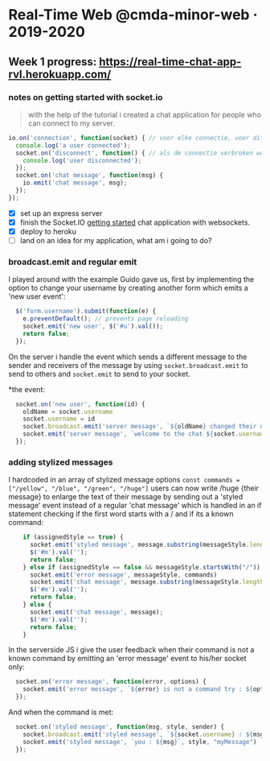# Real-Time Web @cmda-minor-web · 2019-2020

[rubric]: https://docs.google.com/spreadsheets/d/e/2PACX-1vSd1I4ma8R5mtVMyrbp6PA2qEInWiOialK9Fr2orD3afUBqOyvTg_JaQZ6-P4YGURI-eA7PoHT8TRge/pubhtml

## Week 1 progress: https://real-time-chat-app-rvl.herokuapp.com/

### notes on getting started with socket.io

> with the help of the tutorial i created a chat application for people who can connect to my server.

```javascript
io.on('connection', function(socket) { // voor elke connectie, voer dit uit:
  console.log('a user connected');
  socket.on('disconnect', function() { // als de connectie verbroken wordt, voer dit uit
    console.log('user disconnected');
  });
  socket.on('chat message', function(msg) {
    io.emit('chat message', msg);
  });
});
```

- [x] set up an express server
- [x] finish the Socket.IO [getting started](https://socket.io/get-started/chat/) chat application with websockets.
- [x] deploy to heroku
- [ ] land on an idea for my application, what am i going to do?

### broadcast.emit and regular emit

I played around with the example Guido gave us, first by implementing the option to change your username by creating another form which emits a 'new user event':

```javascript
  $('form.username').submit(function(e) {
    e.preventDefault(); // prevents page reloading
    socket.emit('new user', $('#u').val());
    return false;
  });
```

On the server i handle the event which sends a different message to the sender and receivers of the message by using `socket.broadcast.emit` to send to others and `socket.emit` to send to your socket.

*the event:

```javascript
  socket.on('new user', function(id) {
    oldName = socket.username
    socket.username = id
    socket.broadcast.emit('server message', `${oldName} changed their name to ${socket.username}!`)
    socket.emit('server message', `welcome to the chat ${socket.username}!`)
  });
```

### adding stylized messages

I hardcoded in an array of stylized message options `const commands = ["/yellow", "/blue", "/green", "/huge"]`
users can now write /huge {their message} to enlarge the text of their message by sending out a 'styled message' event instead of a regular 'chat message' which is handled in an if statement checking if the first word starts with a / and if its a known command:

```javascript
    if (assignedStyle == true) {
      socket.emit('styled message', message.substring(messageStyle.length), messageStyle.substring(1));
      $('#m').val('');
      return false;
    } else if (assignedStyle == false && messageStyle.startsWith("/")) {
      socket.emit('error message', messageStyle, commands)
      socket.emit('chat message', message.substring(messageStyle.length));
      $('#m').val('');
      return false;
    } else {
      socket.emit('chat message', message);
      $('#m').val('');
      return false;
    }
 ```
 
In the serverside JS i give the user feedback when their command is not a known command by emitting an 'error message' event to his/her socket only:

```javascript
  socket.on('error message', function(error, options) {
    socket.emit('error message', `${error} is not a command try : ${options}`)
  });
```

And when the command is met:

```javascript
  socket.on('styled message', function(msg, style, sender) {
    socket.broadcast.emit('styled message', `${socket.username} : ${msg}`, style, "other");
    socket.emit('styled message', `you : ${msg}`, style, "myMessage")
  });
```
